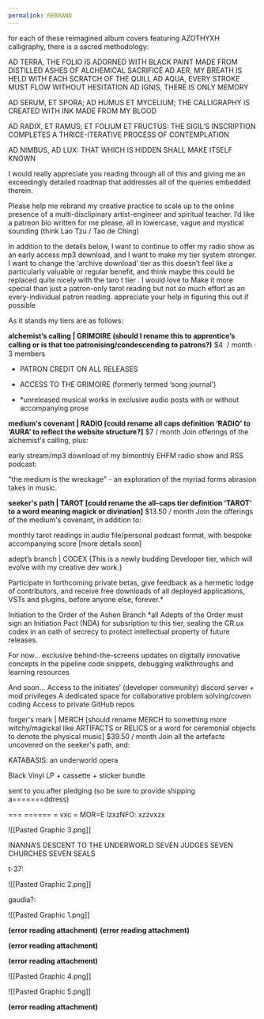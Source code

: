 ```yaml
---
permalink: REBRAND
---
```

for each of these reimagined album covers featuring AZOTHYXH calligraphy, there is a sacred methodology: 

AD TERRA, 
THE FOLIO IS ADORNED WITH BLACK PAINT MADE FROM DISTILLED ASHES OF ALCHEMICAL SACRIFICE 
AD AER, 
MY BREATH IS HELD WITH EACH SCRATCH OF THE QUILL 
AD AQUA, 
EVERY STROKE MUST FLOW WITHOUT HESITATION 
AD IGNIS, THERE IS ONLY MEMORY 

AD SERUM, ET SPORA; 
AD HUMUS ET MYCELIUM; 
THE CALLIGRAPHY IS CREATED WITH INK MADE FROM MY BLOOD 

AD RADIX, ET RAMUS;
ET FOLIUM ET FRUCTUS: 
THE SIGIL’S INSCRIPTION COMPLETES A THRICE-ITERATIVE PROCESS OF CONTEMPLATION 

AD NIMBUS, AD LUX: 
THAT WHICH IS HIDDEN  SHALL MAKE ITSELF KNOWN 









I would really appreciate you reading through all of this and giving me an exceedingly detailed roadmap that addresses all of the queries embedded therein.


Please help me rebrand my creative practice to scale up to the online presence of a multi-disclipinary artist-engineer and spiritual teacher. I’d like a patreon bio written for me please, all in lowercase, vague and mystical sounding (think Lao Tzu / Tao de Ching) 

In addition to the details below, I want to continue to offer my radio show as an early access mp3 download, and I want to make my tier system stronger. I want to change the ‘archive download’ tier as this doesn’t feel like a particularly valuable or regular benefit, and think maybe this could be replaced quite nicely with the taro t tier . I would love to Make it more special than just a patron-only tarot reading but not so much effort as an every-individual patron reading. appreciate your help in figuring this out if possible 

As it stands my tiers are as follows:



**alchemist’s calling | GRIMOIRE  (should I rename this to apprentice’s calling or is that too patronising/condescending to patrons?)**
$4  / month
⸱
3 members
- PATRON CREDIT ON ALL RELEASES
- ACCESS TO THE GRIMOIRE (formerly termed ‘song journal’)

- *unreleased musical works in exclusive audio posts with or without accompanying prose 

**medium's covenant | RADIO [could rename all caps definition ‘RADIO’ to ‘AURA’ to reflect the website structure?]**
$7 / month
Join
offerings of the alchemist's calling, plus:

early stream/mp3 download of my bimonthly EHFM radio show and RSS podcast:

"the medium is the wreckage" - an exploration of the myriad forms abrasion takes in music.

**seeker's path | TAROT [could rename the all-caps tier definition ‘TAROT’ to a word meaning magick or divination]**
$13.50 / month
Join
the offerings of the medium's covenant, in addition to:

monthly tarot readings in audio file/personal podcast format, with bespoke accompanying score [more details soon] 

adept’s branch | CODEX
{This is a newly budding Developer tier, which will evolve with my creative dev work.}


Participate in forthcoming private betas, give feedback as a hermetic lodge of contributors, and receive free downloads of all deployed applications, VSTs and plugins, before anyone else, forever.*

Initiation to the Order of the Ashen Branch
*all Adepts of the Order must sign an Initiation Pact (NDA) for subsription to this tier, sealing the CR.ux codex in an oath of secrecy to protect intellectual property of future releases.

For now…
exclusive behind-the-screens updates on digitally innovative concepts in the pipeline
code snippets, debugging walkthroughs and learning resources

And soon…
Access to the initiates’ (developer community) discord server + mod privileges 
A dedicated space for collaborative problem solving/coven coding 
Access to private GitHub repos   


forger's mark | MERCH [should rename MERCH to something more witchy/magickal like ARTIFACTS or RELICS or a word for ceremonial objects to denote the physical music]
$39.50 / month
Join
all the artefacts uncovered on the seeker's path, and:

KATABASIS: an underworld opera

Black Vinyl LP + cassette + sticker bundle

sent to you after pledging (so be sure to provide shipping a=======ddress)

=== ====== = vxc = MOR=E IzxzNFO:
xzzvxzx


![[Pasted Graphic 3.png]]

INANNA’S DESCENT TO THE UNDERWORLD
SEVEN JUDGES
SEVEN CHURCHES
SEVEN SEALS

t-37:

![[Pasted Graphic 2.png]]



gaudia?:

![[Pasted Graphic 1.png]]

 **(error reading attachment)**
 **(error reading attachment)**

 **(error reading attachment)**

 **(error reading attachment)**


![[Pasted Graphic 4.png]]




![[Pasted Graphic 5.png]]


 **(error reading attachment)**